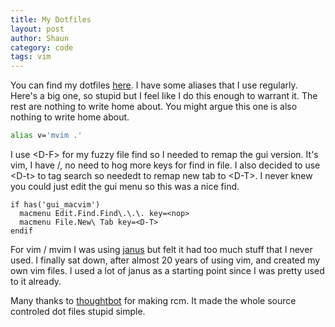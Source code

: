 ```yaml
---
title: My Dotfiles
layout: post
author: Shaun
category: code
tags: vim
---
```


You can find my dotfiles [here](https://github.com/TheDudeWithTheThing/dotfiles.git). I have some aliases that I use regularly. Here's a big one, so stupid but I feel like I do this enough to warrant it. The rest are nothing to write home about. You might argue this one is also nothing to write home about.

```bash
alias v='mvim .'
```

I use &lt;D-F> for my fuzzy file find so I needed to remap the gui version. It's vim, I have /, no need to hog more keys for find in file. I also decided to use &lt;D-t&gt; to tag search so neededt to remap new tab to &lt;D-T&gt;. I never knew you could just edit the gui menu so this was a nice find.

```vim
if has('gui_macvim')
  macmenu Edit.Find.Find\.\.\. key=<nop>
  macmenu File.New\ Tab key=<D-T>
endif
```

For vim / mvim I was using [janus](https://github.com/carlhuda/janus) but felt it had too much stuff that I never used. I finally sat down, after almost 20 years of using vim, and created my own vim files. I used a lot of janus as a starting point since I was pretty used to it already.

Many thanks to [thoughtbot](http://robots.thoughtbot.com/rcm-for-rc-files-in-dotfiles-repos) for making rcm. It made the whole source controled dot files stupid simple.
